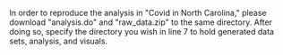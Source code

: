 In order to reproduce the analysis in "Covid in North Carolina," please download "analysis.do" and "raw_data.zip" to the same directory. After doing so, specify the directory you wish in line 7 to hold generated data sets, analysis, and visuals.
